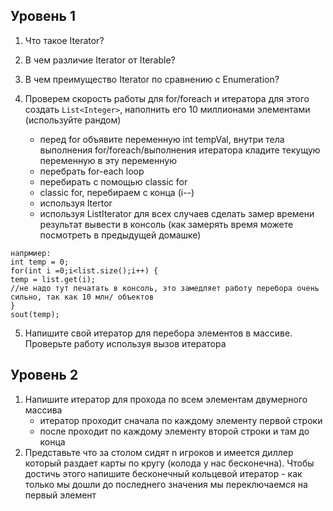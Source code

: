 ## Уровень 1
1. Что такое Iterator?
2. В чем различие Iterator от Iterable?
3. В чем преимущество Iterator по сравнению с Enumeration?

4. Проверем скорость работы для for/foreach и итератора для этого создать `List<Integer>`, наполнить его 10 миллионами элементами (используйте рандом)
   - перед for объявите переменную int tempVal, внутри тела выполнения for/foreach/выполнения итератора кладите текущую переменную в эту переменную
   - перебрать for-each loop 
   - перебирать с помощью classic for 
   - classic for, перебираем с конца (i--)
   - используя Itertor 
   - используя ListIterator
   для всех случаев сделать замер времени результат вывести в консоль (как замерять время можете посмотреть в предыдущей домашке)
```
напрмиер:
int temp = 0;
for(int i =0;i<list.size();i++) {
temp = list.get(i);
//не надо тут печатать в консоль, это замедляет работу перебора очень сильно, так как 10 млн/ объектов
}
sout(temp);
```
5. Напишите свой итератор для перебора элементов в массиве. Проверьте работу используя вызов итератора

## Уровень 2

1. Напишите итератор для прохода по всем элементам двумерного массива
   - итератор проходит сначала по каждому элементу первой строки
   - после проходит по каждому элементу второй строки и там до конца
2. Представьте что за столом сидят n игроков и имеется диллер который раздает карты по кругу (колода у нас бесконечна). Чтобы достичь этого напишите бесконечный кольцевой итератор - как только мы дошли до последнего значения мы переключаемся на первый элемент